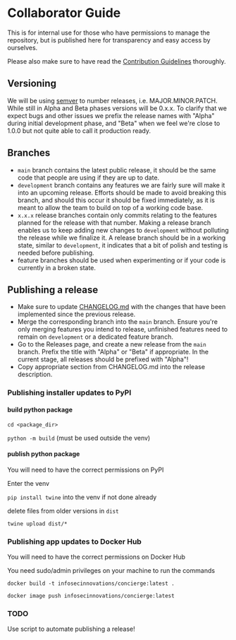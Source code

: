 # Collaborator Guide

This is for internal use for those who have permissions to manage the repository, but is published here for transparency and easy access by ourselves.

Please also make sure to have read the [Contribution Guidelines](CONTRIBUTING.md) thoroughly.

## Versioning

We will be using [semver](https://semver.org/) to number releases, i.e. MAJOR.MINOR.PATCH. While still in Alpha and Beta phases versions will be 0.x.x. To clarify that we expect bugs and other issues we prefix the release names with "Alpha" during initial development phase, and "Beta" when we feel we're close to 1.0.0 but not quite able to call it production ready.

## Branches

- `main` branch contains the latest public release, it should be the same code that people are using if they are up to date.
- `development` branch contains any features we are fairly sure will make it into an upcoming release. Efforts should be made to avoid breaking this branch, and should this occur it should be fixed immediately, as it is meant to allow the team to build on top of a working code base.
- `x.x.x` release branches contain only commits relating to the features planned for the release with that number. Making a release branch enables us to keep adding new changes to `development` without polluting the release while we finalize it. A release branch should be in a working state, similar to `development`, it indicates that a bit of polish and testing is needed before publishing.
- feature branches should be used when experimenting or if your code is currently in a broken state.

## Publishing a release

- Make sure to update [CHANGELOG.md](CHANGELOG.md) with the changes that have been implemented since the previous release.
- Merge the corresponding branch into the `main` branch. Ensure you're only merging features you intend to release, unfinished features need to remain on `development` or a dedicated feature branch.
- Go to the Releases page, and create a new release from the `main` branch. Prefix the title with "Alpha" or "Beta" if appropriate. In the current stage, all releases should be prefixed with "Alpha"!
- Copy appropriate section from CHANGELOG.md into the release description.

### Publishing installer updates to PyPI

#### build python package

`cd <package_dir>`

`python -m build` (must be used outside the venv)
	
#### publish python package

You will need to have the correct permissions on PyPI

Enter the venv

`pip install twine` into the venv if not done already

delete files from older versions in `dist`

`twine upload dist/*`

### Publishing app updates to Docker Hub

You will need to have the correct permissions on Docker Hub

You need sudo/admin privileges on your machine to run the commands

`docker build -t infosecinnovations/concierge:latest .`

`docker image push infosecinnovations/concierge:latest`

### TODO

Use script to automate publishing a release!
